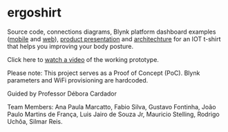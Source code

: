 # ergoshirt

Source code, connections diagrams, Blynk platform dashboard examples ([mobile](https://raw.githubusercontent.com/jpfranca-br/ergoshirt/main/images/blynk%20mobile%20console.jpg) and [web](https://raw.githubusercontent.com/jpfranca-br/ergoshirt/main/images/blynk%20web%20console.jpg)), [product presentation](https://github.com/jpfranca-br/ergoshirt/tree/main/presentation) and [architechture](https://github.com/jpfranca-br/ergoshirt/tree/main/architecture) for an IOT t-shirt that helps you improving your body posture.

Click here to [watch a video](https://github.com/jpfranca-br/ergoshirt/raw/main/video/demo.mp4) of the working prototype.

Please note: This project serves as a Proof of Concept (PoC). Blynk parameters and WiFi provisioning are hardcoded. 

Guided by Professor Débora Cardador

Team Members: Ana Paula Marcatto, Fabio Silva, Gustavo Fontinha, João Paulo Martins de França, Luis Jairo de Souza Jr, Mauricio Stelling, Rodrigo Uchôa, Silmar Reis.
